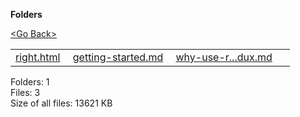 **Folders**

[&lt;Go Back&gt;](../right.html)

  

<table><tbody><tr class="odd"><td><a href="right.html">right.html</a> </td><td><a href="getting-started.md">getting-started.md</a> </td><td><a href="why-use-react-redux.md">why-use-r...dux.md</a> </td><td></td></tr></tbody></table>

Folders: 1  
Files: 3  
Size of all files: 13621 KB
